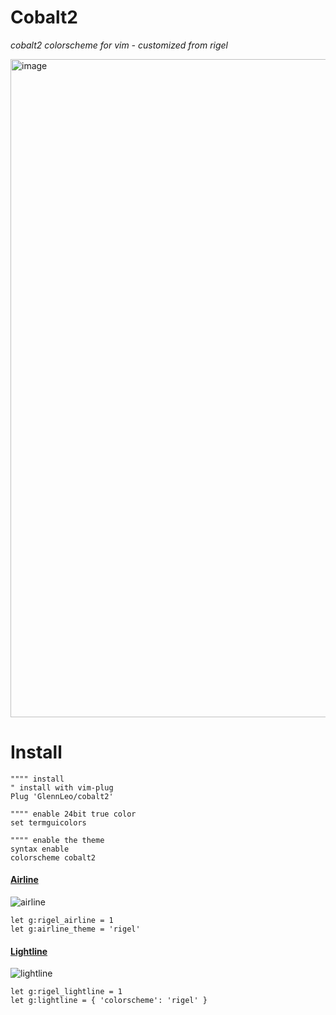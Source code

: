 # Cobalt2

<em>cobalt2 colorscheme for vim - customized from rigel</em>

<img width="1053" alt="image" src="https://user-images.githubusercontent.com/39697194/99364342-6fe90d00-28e8-11eb-9489-61485f7b013b.png">

# Install

```vim
"""" install
" install with vim-plug
Plug 'GlennLeo/cobalt2'

"""" enable 24bit true color
set termguicolors

"""" enable the theme
syntax enable
colorscheme cobalt2
```

#### [Airline](https://github.com/vim-airline/vim-airline)

<img alt="airline" src="https://user-images.githubusercontent.com/12150276/62639300-28c74a80-b937-11e9-8376-06bbefceaf10.png">

```vim
let g:rigel_airline = 1
let g:airline_theme = 'rigel'
```

#### [Lightline](https://github.com/itchyny/lightline.vim)

<img alt="lightline" src="https://user-images.githubusercontent.com/12150276/62639141-cd955800-b936-11e9-8536-ef77698981cd.png">

```vim
let g:rigel_lightline = 1
let g:lightline = { 'colorscheme': 'rigel' }
```

